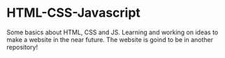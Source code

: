 # HTML-CSS-Javascript
Some basics about HTML, CSS and JS. Learning and working on ideas to make a website in the near future. The website is goind to be in another repository!
